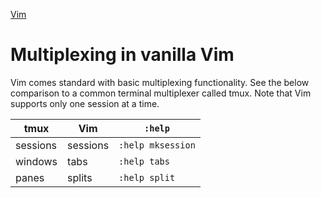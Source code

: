 [Vim](Vim.md)

# Multiplexing in vanilla Vim

Vim comes standard with basic multiplexing functionality. See the below comparison to a common terminal multiplexer called tmux. Note that Vim supports only one session at a time.

| tmux     | Vim      | `:help`           |
| -------- | -------- | ----------------- |
| sessions | sessions | `:help mksession` |
| windows  | tabs     | `:help tabs`      |
| panes    | splits   | `:help split`     |

